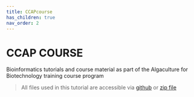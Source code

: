 ```yaml
---
title: CCAPcourse
has_children: true
nav_order: 2
---
```


# CCAP COURSE

Bioinformatics tutorials and course material as part of the Algaculture for Biotechnology training course program


> All files used in this tutorial are accessible via [github](https://github.com/FDBoever/CCAP_course) or [zip file](https://github.com/FDBoever/CCAP_course/archive/main.zip)


